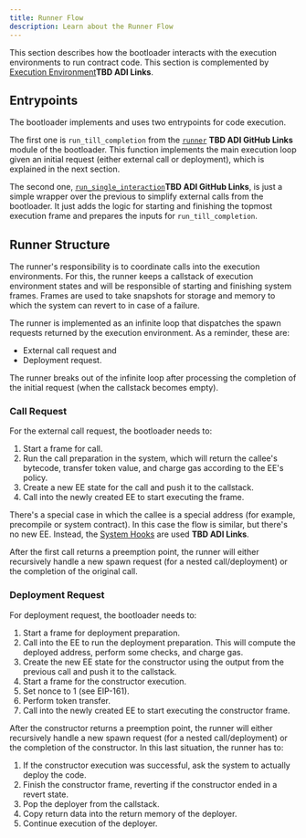 ```yaml
---
title: Runner Flow
description: Learn about the Runner Flow
---
```


This section describes how the bootloader interacts with the execution environments to run contract code.
This section is complemented by [Execution Environment](/zksync-protocol/zksyncos/execution-environment)**TBD ADI Links**.

## Entrypoints

The bootloader implements and uses two entrypoints for code execution.

The first one is `run_till_completion` from
the [`runner`](https://github.com/matter-labs/zk_ee/blob/main/basic_bootloader/src/bootloader/runner.rs) **TBD ADI GitHub Links** module of the bootloader. This function
implements the main execution loop given an initial request (either external call or deployment), which is explained in the next section.

The second one,
[`run_single_interaction`](https://github.com/matter-labs/zk_ee/blob/main/basic_bootloader/src/bootloader/run_single_interaction.rs)**TBD ADI GitHub Links**,
is just a simple wrapper over the previous to simplify external calls from the bootloader. It just adds the logic for starting and finishing the
topmost execution frame and prepares the inputs for `run_till_completion`.

## Runner Structure

The runner's responsibility is to coordinate calls into the execution environments.
For this, the runner keeps a callstack of execution environment states and will be responsible of starting and finishing system frames.
Frames are used to take snapshots for storage and memory to which the system can revert to in case of a failure.

The runner is implemented as an infinite loop that dispatches the spawn requests returned by the execution environment.
As a reminder, these are:

- External call request and
- Deployment request.

The runner breaks out of the infinite loop after processing the completion of the initial request (when the callstack becomes empty).

### Call Request

For the external call request, the bootloader needs to:

1. Start a frame for call.
2. Run the call preparation in the system, which will return the callee's bytecode, transfer token value, and charge gas according to the EE's policy.
3. Create a new EE state for the call and push it to the callstack.
4. Call into the newly created EE to start executing the frame.

There's a special case in which the callee is a special address (for example, precompile or system contract).
In this case the flow is similar, but there's no new EE.
Instead, the [System Hooks](/zksync-protocol/zksyncos/system-hooks) are used **TBD ADI Links**.

After the first call returns a preemption point, the runner will either recursively
handle a new spawn request (for a nested call/deployment) or the completion of the original call.

### Deployment Request

For deployment request, the bootloader needs to:

1. Start a frame for deployment preparation.
2. Call into the EE to run the deployment preparation. This will compute the deployed address, perform some checks, and charge gas.
3. Create the new EE state for the constructor using the output from the previous call and push it to the callstack.
4. Start a frame for the constructor execution.
5. Set nonce to 1 (see EIP-161).
6. Perform token transfer.
7. Call into the newly created EE to start executing the constructor frame.

After the constructor returns a preemption point, the runner will either recursively handle a new spawn request
(for a nested call/deployment) or the completion of the constructor. In this last situation, the runner has to:

1. If the constructor execution was successful, ask the system to actually deploy the code.
2. Finish the constructor frame, reverting if the constructor ended in a revert state.
3. Pop the deployer from the callstack.
4. Copy return data into the return memory of the deployer.
5. Continue execution of the deployer.
